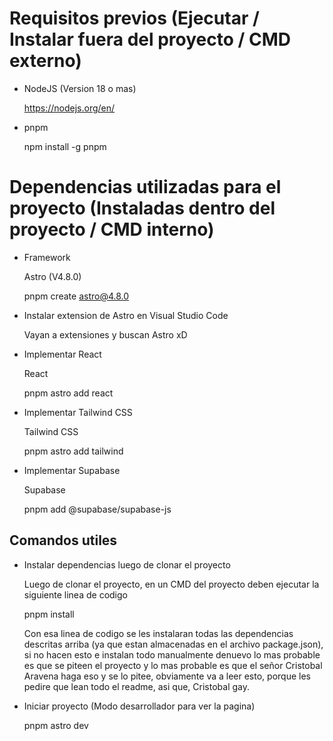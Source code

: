 # Requisitos previos (Ejecutar / Instalar fuera del proyecto / CMD externo)

- NodeJS (Version 18 o mas)
  
  https://nodejs.org/en/

- pnpm

  npm install -g pnpm

# Dependencias utilizadas para el proyecto (Instaladas dentro del proyecto / CMD interno)

- Framework

  Astro (V4.8.0)

  pnpm create astro@4.8.0

- Instalar extension de Astro en Visual Studio Code

  Vayan a extensiones y buscan Astro xD

- Implementar React

  React

  pnpm astro add react

- Implementar Tailwind CSS

  Tailwind CSS

  pnpm astro add tailwind

- Implementar Supabase

  Supabase

  pnpm add @supabase/supabase-js

## Comandos utiles

- Instalar dependencias luego de clonar el proyecto

  Luego de clonar el proyecto, en un CMD del proyecto deben ejecutar la siguiente linea de codigo

  pnpm install

  Con esa linea de codigo se les instalaran todas las dependencias descritas arriba (ya que estan almacenadas en el archivo package.json), si no hacen esto e instalan todo manualmente denuevo lo mas probable es que se piteen el proyecto y lo mas probable es que el   señor Cristobal Aravena haga eso y se lo pitee, obviamente va a leer esto, porque les pedire que lean todo el readme, asi que, Cristobal gay. 

- Iniciar proyecto (Modo desarrollador para ver la pagina)

  pnpm astro dev
